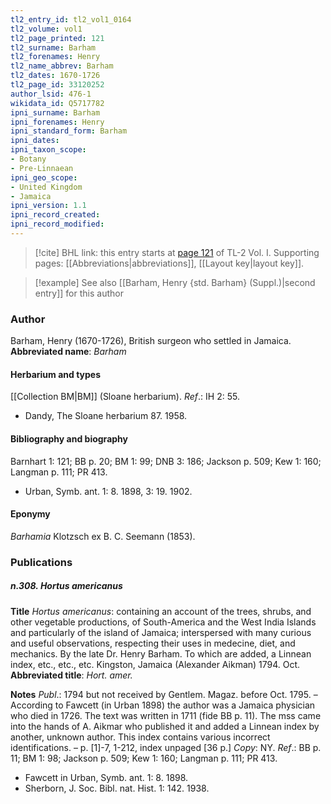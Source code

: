 ```yaml
---
tl2_entry_id: tl2_vol1_0164
tl2_volume: vol1
tl2_page_printed: 121
tl2_surname: Barham
tl2_forenames: Henry
tl2_name_abbrev: Barham
tl2_dates: 1670-1726
tl2_page_id: 33120252
author_lsid: 476-1
wikidata_id: Q5717782
ipni_surname: Barham
ipni_forenames: Henry
ipni_standard_form: Barham
ipni_dates: 
ipni_taxon_scope: 
- Botany
- Pre-Linnaean
ipni_geo_scope: 
- United Kingdom
- Jamaica
ipni_version: 1.1
ipni_record_created: 
ipni_record_modified:
---
```



> [!cite] BHL link: this entry starts at [page 121](https://www.biodiversitylibrary.org/page/33120252) of TL-2 Vol. I.
> Supporting pages: [[Abbreviations|abbreviations]], [[Layout key|layout key]].

> [!example] See also [[Barham, Henry {std. Barham} (Suppl.)|second entry]] for this author

### Author

Barham, Henry (1670-1726), British surgeon who settled in Jamaica. 
**Abbreviated name**: *Barham*

#### Herbarium and types

[[Collection BM|BM]] (Sloane herbarium).
*Ref*.: IH 2: 55.
- Dandy, The Sloane herbarium 87. 1958.

#### Bibliography and biography

Barnhart 1: 121; BB p. 20; BM 1: 99; DNB 3: 186; Jackson p. 509; Kew 1: 160; Langman p. 111; PR 413.
- Urban, Symb. ant. 1: 8. 1898, 3: 19. 1902.

#### Eponymy

*Barhamia* Klotzsch ex B. C. Seemann (1853).

### Publications

##### n.308. Hortus americanus

**Title**
*Hortus americanus*: containing an account of the trees, shrubs, and other vegetable productions, of South-America and the West India Islands and particularly of the island of Jamaica; interspersed with many curious and useful observations, respecting their uses in medecine, diet, and mechanics. By the late Dr. Henry Barham. To which are added, a Linnean index, etc., etc., etc. Kingston, Jamaica (Alexander Aikman) 1794. Oct.
**Abbreviated title**: *Hort. amer.*

**Notes**
*Publ*.: 1794 but not received by Gentlem. Magaz. before Oct. 1795. – According to Fawcett (in Urban 1898) the author was a Jamaica physician who died in 1726. The text was written in 1711 (fide BB p. 11). The mss came into the hands of A. Aikmar who published it and added a Linnean index by another, unknown author. This index contains various incorrect identifications. – p. \[1\]-7, 1-212, index unpaged \[36 p.\] *Copy*: NY.
*Ref*.: BB p. 11; BM 1: 98; Jackson p. 509; Kew 1: 160; Langman p. 111; PR 413.
- Fawcett in Urban, Symb. ant. 1: 8. 1898.
- Sherborn, J. Soc. Bibl. nat. Hist. 1: 142. 1938.

